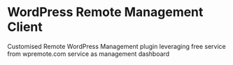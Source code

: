 # WordPress Remote Management Client
 Customised Remote WordPress Management plugin leveraging free service from wpremote.com service as management dashboard
